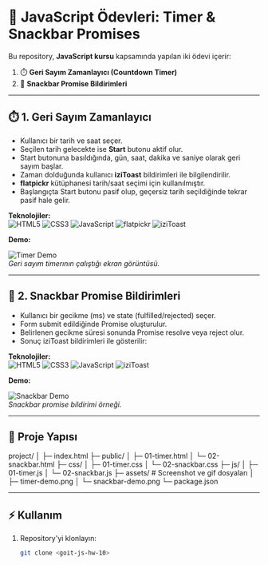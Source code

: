 # 🚀 JavaScript Ödevleri: Timer & Snackbar Promises

Bu repository, **JavaScript kursu** kapsamında yapılan iki ödevi içerir:

1. ⏱️ **Geri Sayım Zamanlayıcı (Countdown Timer)**  
2. 🔔 **Snackbar Promise Bildirimleri**

---

## ⏱️ 1. Geri Sayım Zamanlayıcı

- Kullanıcı bir tarih ve saat seçer.  
- Seçilen tarih gelecekte ise **Start** butonu aktif olur.  
- Start butonuna basıldığında, gün, saat, dakika ve saniye olarak geri sayım başlar.  
- Zaman dolduğunda kullanıcı **iziToast** bildirimleri ile bilgilendirilir.  
- **flatpickr** kütüphanesi tarih/saat seçimi için kullanılmıştır.  
- Başlangıçta Start butonu pasif olup, geçersiz tarih seçildiğinde tekrar pasif hale gelir.  

**Teknolojiler:**  
![HTML5](https://img.shields.io/badge/HTML5-E34F26?style=flat&logo=html5&logoColor=white) 
![CSS3](https://img.shields.io/badge/CSS3-1572B6?style=flat&logo=css3&logoColor=white) 
![JavaScript](https://img.shields.io/badge/JS-F7DF1E?style=flat&logo=javascript&logoColor=black) 
![flatpickr](https://img.shields.io/badge/flatpickr-42A5F5?style=flat&logo=flatpickr&logoColor=white) 
![iziToast](https://img.shields.io/badge/iziToast-FF6F61?style=flat&logo=react&logoColor=white)

**Demo:**  

![Timer Demo](assets/timer-demo.png)  
*Geri sayım timerının çalıştığı ekran görüntüsü.*

---

## 🔔 2. Snackbar Promise Bildirimleri

- Kullanıcı bir gecikme (ms) ve state (fulfilled/rejected) seçer.  
- Form submit edildiğinde Promise oluşturulur.  
- Belirlenen gecikme süresi sonunda Promise resolve veya reject olur.  
- Sonuç iziToast bildirimleri ile gösterilir:  


**Teknolojiler:**  
![HTML5](https://img.shields.io/badge/HTML5-E34F26?style=flat&logo=html5&logoColor=white) 
![CSS3](https://img.shields.io/badge/CSS3-1572B6?style=flat&logo=css3&logoColor=white) 
![JavaScript](https://img.shields.io/badge/JS-F7DF1E?style=flat&logo=javascript&logoColor=black) 
![iziToast](https://img.shields.io/badge/iziToast-FF6F61?style=flat&logo=react&logoColor=white)

**Demo:**  

![Snackbar Demo](assets/snackbar-demo.png)  
*Snackbar promise bildirimi örneği.*

---

## 📂 Proje Yapısı
project/
│
├─ index.html
├─ public/
│ ├─ 01-timer.html
│ └─ 02-snackbar.html
├─ css/
│ ├─ 01-timer.css
│ └─ 02-snackbar.css
├─ js/
│ ├─ 01-timer.js
│ └─ 02-snackbar.js
├─ assets/ # Screenshot ve gif dosyaları
│ ├─ timer-demo.png
│ └─ snackbar-demo.png
└─ package.json


---

## ⚡ Kullanım

1. Repository'yi klonlayın:
   ```bash
   git clone <goit-js-hw-10>

